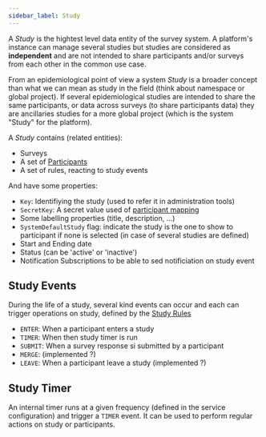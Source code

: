 ```yaml
---
sidebar_label: Study
---
```


A *Study* is the hightest level data entity of the survey system. A platform's instance can manage several studies but studies are considered as **independent** and are not intended to share participants and/or surveys from each other in the common use case.

From an epidemiological point of view a system *Study* is a broader concept than what we can mean as study in the field (think about namespace or global project). If several epidemiological studies are intended to share the same participants, or data across surveys (to share participants data) they are ancillaries studies for a more global project (which is the system "Study" for the platform). 

A *Study* contains (related entities):
- Surveys
- A set of [Participants](./participants)
- A set of rules, reacting to study events

And have some properties:
- `Key`: Identifiying the study (used to refer it in administration tools)
- `SecretKey`: A secret value used of [participant mapping](./participants#mapping)
- Some labelling properties (title, description, ...)
- `SystemDefaultStudy` flag: indicate the study is the one to show to participant if none is selected (in case of several studies are defined)
- Start and Ending date
- Status (can be 'active' or 'inactive')
- Notification Subscriptions to be able to sed notificiation on study event

## Study Events

During the life of a study, several kind events can occur and each can trigger operations on study, defined by the [Study Rules](./study-rules)

- `ENTER`: When a participant enters a study
- `TIMER`: When then study timer is run
- `SUBMIT`: When a survey response si submitted by a participant
- `MERGE`: (implemented ?)
- `LEAVE`: When a participant leave a study (implemented ?)

## Study Timer

An internal timer runs at a given frequency (defined in the service configuration) and trigger a `TIMER` event. It can be used to perform regular actions on study or participants.

